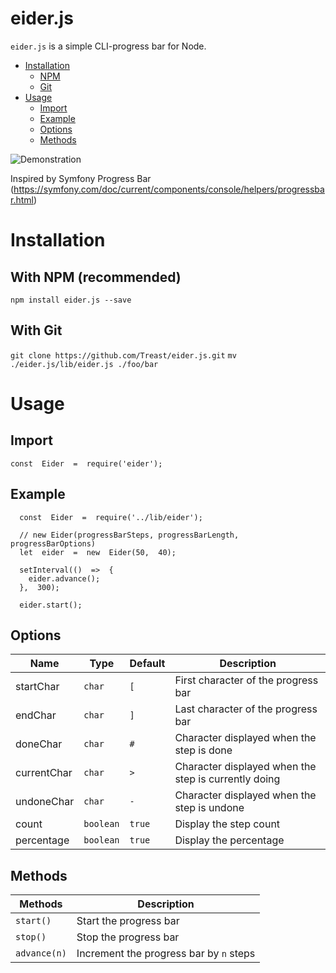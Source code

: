 # eider.js
`eider.js` is a simple CLI-progress bar for Node.

 - [Installation](#installation)
	 - [NPM](#with-npm-recommended)
	 - [Git](#with-git)
- [Usage](#usage)
	- [Import](#import)
	- [Example](#example)
	- [Options](#options)
	- [Methods](#methods)

![Demonstration](https://www.vincentriva.fr/media/eider.gif)

Inspired by Symfony Progress Bar (https://symfony.com/doc/current/components/console/helpers/progressbar.html)

# Installation
## With NPM (recommended)
`npm install eider.js --save`

## With Git
`git clone https://github.com/Treast/eider.js.git`
`mv ./eider.js/lib/eider.js ./foo/bar`

# Usage
## Import
`const  Eider  =  require('eider');`

## Example

      const  Eider  =  require('../lib/eider');

      // new Eider(progressBarSteps, progressBarLength, progressBarOptions)
      let  eider  =  new  Eider(50,  40);
      
      setInterval(()  =>  {
        eider.advance();
      },  300);
      
      eider.start();

## Options
|Name|Type|Default|Description|
|--|--|--|--|
|startChar|`char`|`[`|First character of the progress bar
|endChar|`char`|`]`|Last character of the progress bar
|doneChar|`char`|`#`|Character displayed when the step is done
|currentChar|`char`|`>`|Character displayed when the step is currently doing
|undoneChar|`char`|`-`|Character displayed when the step is undone
|count|`boolean`|`true`|Display the step count
|percentage|`boolean`|`true`|Display the percentage

## Methods

|Methods|Description|
|--|--|
|`start()`|Start the progress bar
|`stop()`|Stop the progress bar
|`advance(n)`|Increment the progress bar by `n` steps